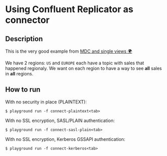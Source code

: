 # Using Confluent Replicator as connector

## Description

This is the very good example from [MDC and single views 🌍](https://github.com/framiere/mdc-with-replicator-and-regexrouter)

We have 2 regions: `US` and `EUROPE` each have a topic with sales that happened regionaly.
We want on each region to have a way to see **all** sales in **all** regions.

## How to run

With no security in place (PLAINTEXT):

```
$ playground run -f connect-plaintext<tab>
```

With no SSL encryption, SASL/PLAIN authentication:

```
$ playground run -f connect-sasl-plain<tab>
```

With no SSL encryption, Kerberos GSSAPI authentication:

```
$ playground run -f connect-kerberos<tab>
```
